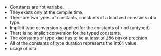 -   Constants are not variable.
-   They exists only at the compile time.
-   There are two types of constants, constants of a kind and constants of a type.
-   Implicit type conversion is applied for the constants of kind (untyped)
-   There is no implicit conversion for the typed constants.
-   The constants of type kind has to be at least of 256 bits of precision.
-   All of the constants of type duration represents the int64 value.
-   usage of iota
